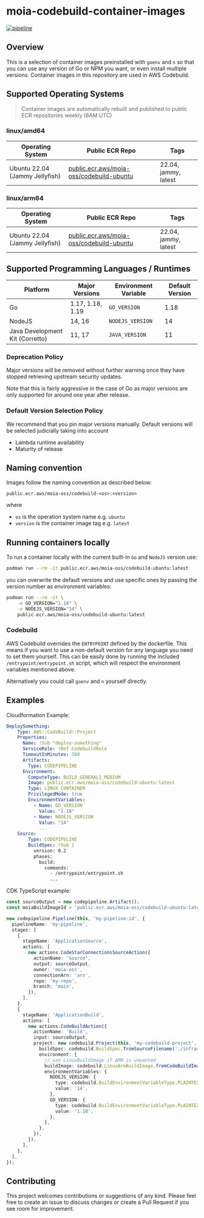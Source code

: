 # moia-codebuild-container-images

[![pipeline](https://github.com/moia-oss/moia-codebuild-container-images/actions/workflows/pipeline.yml/badge.svg)](https://github.com/moia-oss/moia-codebuild-container-images/actions/workflows/pipeline.yml)

## Overview

This is a selection of container images preinstalled with `goenv` and `n` so that you can use any version of Go or NPM you want, or even install multiple versions. Container images in this repository are used in AWS Codebuild.

## Supported Operating Systems

> Container images are automatically rebuilt and published to public ECR repositories weekly (8AM UTC)

### linux/amd64

| Operating System               | Public ECR Repo                                                                               | Tags                 |
| ------------------------------ | --------------------------------------------------------------------------------------------- | -------------------- |
| Ubuntu 22.04 (Jammy Jellyfish) | [public.ecr.aws/moia-oss/codebuild-ubuntu](https://gallery.ecr.aws/moia-oss/codebuild-ubuntu) | 22.04, jammy, latest |

### linux/arm64

| Operating System               | Public ECR Repo                                                                               | Tags                 |
| ------------------------------ | --------------------------------------------------------------------------------------------- | -------------------- |
| Ubuntu 22.04 (Jammy Jellyfish) | [public.ecr.aws/moia-oss/codebuild-ubuntu](https://gallery.ecr.aws/moia-oss/codebuild-ubuntu) | 22.04, jammy, latest |

## Supported Programming Languages / Runtimes

| Platform                        | Major Versions   | Environment Variable | Default Version |
| ------------------------------- | ---------------- | -------------------- | --------------- |
| Go                              | 1.17, 1.18, 1.19 | `GO_VERSION`         | 1.18            |
| NodeJS                          | 14, 16           | `NODEJS_VERSION`     | 14              |
| Java Development Kit (Corretto) | 11, 17           | `JAVA_VERSION`       | 11              |

### Deprecation Policy

Major versions will be removed without further warning once they have stopped retrieving upstream security updates.

Note that this is fairly aggressive in the case of Go as major versions are only supported for around one year
after release.

### Default Version Selection Policy

We recommend that you pin major versions manually. Default versions will be selected judicially taking into account

- Lambda runtime availability
- Maturity of release

## Naming convention

Images follow the naming convention as described below:

`public.ecr.aws/moia-oss/codebuild-<os>:<version>`

where

- `os` is the operation system name e.g. `ubuntu`
- `version` is the container image tag e.g. `latest`

## Running containers locally

To run a container locally with the current built-in `Go` and `NodeJS` version use:

```bash
podman run --rm -it public.ecr.aws/moia-oss/codebuild-ubuntu:latest
```

you can overwrite the default versions and use specific ones by passing the version number as environment variables:

```bash
podman run --rm -it \
    -e GO_VERSION="1.18" \
    -e NODEJS_VERSION="14" \
    public.ecr.aws/moia-oss/codebuild-ubuntu:latest
```

### Codebuild

AWS Codebuild overrides the `ENTRYPOINT` defined by the dockerfile. This means if you want to use a non-default version
for any language you need to set them yourself. This can be easily done by running the included
`/entrypoint/entrypoint.sh` script, which will respect the environment variables mentioned above.

Alternatively you could call `goenv` and `n` yourself directly.

## Examples

Cloudformation Example:

```yaml
DeploySomething:
    Type: AWS::CodeBuild::Project
    Properties:
      Name: !Sub "deploy-something"
      ServiceRole: !Ref CodebuildRole
      TimeoutInMinutes: 360
      Artifacts:
        Type: CODEPIPELINE
      Environment:
        ComputeType: BUILD_GENERAL1_MEDIUM
        Image: public.ecr.aws/moia-oss/codebuild-ubuntu:latest
        Type: LINUX_CONTAINER
        PrivilegedMode: true
        EnvironmentVariables:
          - Name: GO_VERSION
            Value: "1.18"
          - Name: NODEJS_VERSION
            Value: "14"
            ...
    Source:
        Type: CODEPIPELINE
        BuildSpec: !Sub |
          version: 0.2
          phases:
            build:
              commands:
                - /entrypoint/entrypoint.sh
                ...
```

CDK TypeScript example:

```typescript
const sourceOutput = new codepipeline.Artifact();
const moiaBuildImageId = 'public.ecr.aws/moia-oss/codebuild-ubuntu:latest';

new codepipeline.Pipeline(this, 'my-pipeline-id', {
  pipelineName: 'my-pipeline',
  stages: [
    {
      stageName: 'ApplicationSource',
      actions: [
        new actions.CodeStarConnectionsSourceAction({
          actionName: 'Source',
          output: sourceOutput,
          owner: 'moia-oss',
          connectionArn: 'arn',
          repo: 'my-repo',
          branch: 'main',
        }),
      ],
    },
    {
      stageName: 'ApplicationBuild',
      actions: [
        new actions.CodeBuildAction({
          actionName: 'Build',
          input: sourceOutput,
          project: new codebuild.Project(this, 'my-codebuild-project', {
            buildSpec: codebuild.BuildSpec.fromSourceFilename('./infrastructure/buildspec-codepipeline.yml'),
            environment: {
              // use LinuxBuildImage if ARM is unwanted
              buildImage: codebuild.LinuxArmBuildImage.fromCodeBuildImageId(moiaBuildImageId),
              environmentVariables: {
                NODEJS_VERSION: {
                  type: codebuild.BuildEnvironmentVariableType.PLAINTEXT,
                  value: '14',
                },
                GO_VERSION: {
                  type: codebuild.BuildEnvironmentVariableType.PLAINTEXT,
                  value: '1.18',
                },
              },
            },
          }),
        }),
      ],
    },
  ],
});
```

## Contributing

This project welcomes contributions or suggestions of any kind. Please feel free to create an issue to discuss changes or create a Pull Request if you see room for improvement.
